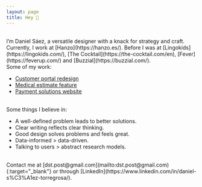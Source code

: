 ```yaml
---
layout: page
title: Hey 👋 
---
```



<br>
I’m Daniel Sáez, a versatile designer with a knack for strategy and craft. 
<br>
Currently, I work at [Hanzo](https://hanzo.es/). Before I was at [Lingokids](https://lingokids.com/), [The Cocktail](https://the-cocktail.com/en), [Fever](https://feverup.com/) and [Buzzial](https://buzzial.com/).

<br>
Some of my work:

- [Customer portal redesign](https://danielszt.github.io/projects/customer-portal/)
- [Medical estimate feature](https://danielszt.github.io/projects/medical-estimates/)
- [Payment solutions website](https://danielszt.github.io/projects/getnet-europe/)

<br>
Some things I believe in:

- A well-defined problem leads to better solutions.
- Clear writing reflects clear thinking.
- Good design solves problems and feels great.
- Data-informed > data-driven.
- Talking to users > abstract research models.

<br>
Contact me at [dst.post@gmail.com](mailto:dst.post@gmail.com){:target="_blank"} or through [LinkedIn](https://www.linkedin.com/in/daniel-s%C3%A1ez-torregrosa/).


